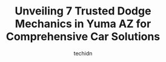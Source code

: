 ---
layout: ampstory
image: https://images.unsplash.com/photo-1555428691-388bb2e62bbb?ixlib=rb-4.0.3&ixid=MnwxMjA3fDB8MHxwaG90by1wYWdlfHx8fGVufDB8fHx8&auto=format&fit=crop&w=640&h=853&q=80
author: techidn
featured: false
description: If youre in need of trustworthy and skilled Dodge Mechanic in Yuma AZ, USA, youll be pleased to discover the 7 best Dodge Mechanic in town. Their expertise and commitment to customer satis
title: Unveiling 7 Trusted Dodge Mechanics in Yuma AZ for Comprehensive Car Solutions
cover:
   title: Unveiling 7 Trusted Dodge Mechanics in Yuma AZ for Comprehensive Car Solutions
   subtitle: Rickpate
   background: https://images.unsplash.com/photo-1555428691-388bb2e62bbb?ixlib=rb-4.0.3&ixid=MnwxMjA3fDB8MHxwaG90by1wYWdlfHx8fGVufDB8fHx8&auto=format&fit=crop&w=640&h=853&q=80

pages: 
 - layout: thirds
   top: <h1>#1 Joes Garage | Yuma AZ</h1>
   bottom: "<p>Joe was great! Great service and reasonable rates.Finished the job in one day, unlike other shops that wanted car for 2 days. Other shops not willing to even give us a pr</p>"
   background: https://www.knot35.com/toplist/wp-content/uploads/2023/06/best-dodge-mechanic-1-in-yuma-az-1685840321.jpeg
   backgroundblur: true
 - layout: thirds
   top: <h1>#2 FTS Automotive & Diesel Center</h1>
   bottom: "<p>1701 S Arizona Ave, Yuma, AZ 85364, United States</p>"
   background: https://www.knot35.com/toplist/wp-content/uploads/2023/06/best-dodge-mechanic-2-in-yuma-az-1685840321.jpeg
   cta:
      link: https://www.knot35.com/toplist/unveiling-7-trusted-dodge-mechanics-in-yuma-az-for-comprehensive-car-solutions/
      text: Unveiling 7 Trusted Dodge Mechanics in Yuma AZ for Comprehensive Car Solutions
 - layout: thirds
   top: <h1>#3 Campbells Auto Service</h1>
   bottom: "<p>350 E 24th St, Yuma, AZ 85364, United States</p>"
   background: https://www.knot35.com/toplist/wp-content/uploads/2023/06/best-dodge-mechanic-3-in-yuma-az-1685840322.jpeg
   cta:
      link: https://www.knot35.com/toplist/unveiling-7-trusted-dodge-mechanics-in-yuma-az-for-comprehensive-car-solutions/
      text: Unveiling 7 Trusted Dodge Mechanics in Yuma AZ for Comprehensive Car Solutions
 - layout: thirds
   top: <h1>#4 Richards Foothills Auto Repair</h1>
   bottom: "<p>8631 S Frontage Rd, Yuma, AZ 85365, United States</p>"
   background: https://images.unsplash.com/photo-1462556791646-c201b8241a94?ixlib=rb-4.0.3&ixid=MnwxMjA3fDB8MHxwaG90by1wYWdlfHx8fGVufDB8fHx8&auto=format&fit=crop&w=640&h=853&q=80
   cta:
      link: https://www.knot35.com/toplist/unveiling-7-trusted-dodge-mechanics-in-yuma-az-for-comprehensive-car-solutions/
      text: Unveiling 7 Trusted Dodge Mechanics in Yuma AZ for Comprehensive Car Solutions
 - layout: thirds
   top: <h1>#5 Advanced Truck & Auto Repair</h1>
   bottom: "<p>2234 E 15th Pl, Yuma, AZ 85365, United States</p>"
   background: https://images.unsplash.com/photo-1608411404720-c8f0417bcdba?ixlib=rb-4.0.3&ixid=MnwxMjA3fDB8MHxwaG90by1wYWdlfHx8fGVufDB8fHx8&auto=format&fit=crop&w=640&h=853&q=80
   cta:
      link: https://www.knot35.com/toplist/unveiling-7-trusted-dodge-mechanics-in-yuma-az-for-comprehensive-car-solutions/
      text: Unveiling 7 Trusted Dodge Mechanics in Yuma AZ for Comprehensive Car Solutions
 - layout: thirds
   top: <h1>#6 3-10 Auto Works & 3-10 Diesel Works</h1>
   bottom: "<p>3222 S Florence Ln, Yuma, AZ 85365, United States</p>"
   background: https://images.unsplash.com/photo-1541356665065-22676f35dd40?ixlib=rb-4.0.3&ixid=MnwxMjA3fDB8MHxwaG90by1wYWdlfHx8fGVufDB8fHx8&auto=format&fit=crop&w=640&h=853&q=80
   cta:
      link: https://www.knot35.com/toplist/unveiling-7-trusted-dodge-mechanics-in-yuma-az-for-comprehensive-car-solutions/
      text: Unveiling 7 Trusted Dodge Mechanics in Yuma AZ for Comprehensive Car Solutions
 - layout: thirds
   top: <h1>#7 El Paisa Auto Mechanic LLC and Towing</h1>
   bottom: "<p>229w W 8th St, Yuma, AZ 85364, United States</p>"
   background: https://images.unsplash.com/photo-1549241520-425e3dfc01cb?ixlib=rb-4.0.3&ixid=MnwxMjA3fDB8MHxwaG90by1wYWdlfHx8fGVufDB8fHx8&auto=format&fit=crop&w=640&h=853&q=80
   cta:
      link: https://www.knot35.com/toplist/unveiling-7-trusted-dodge-mechanics-in-yuma-az-for-comprehensive-car-solutions/
      text: Unveiling 7 Trusted Dodge Mechanics in Yuma AZ for Comprehensive Car Solutions
 - layout: thirds
   middle: Continue reading...
   background: https://images.unsplash.com/photo-1595364397663-fca4f075d796?ixlib=rb-4.0.3&ixid=MnwxMjA3fDB8MHxwaG90by1wYWdlfHx8fGVufDB8fHx8&auto=format&fit=crop&w=640&h=853&q=80
   cta:
      link: https://www.knot35.com/toplist/unveiling-7-trusted-dodge-mechanics-in-yuma-az-for-comprehensive-car-solutions/
      text: Unveiling 7 Trusted Dodge Mechanics in Yuma AZ for Comprehensive Car Solutions
      
---